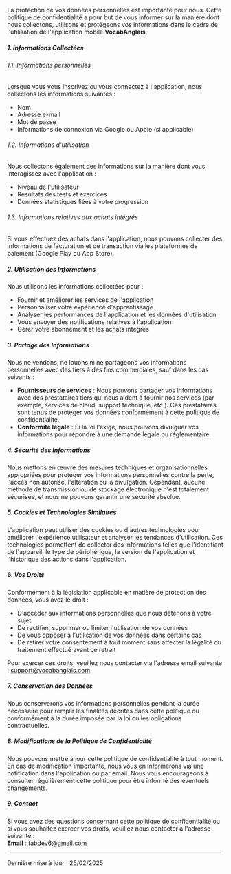 La protection de vos données personnelles est importante pour nous. Cette politique de confidentialité a pour but de vous informer sur la manière dont nous collectons, utilisons et protégeons vos informations dans le cadre de l'utilisation de l'application mobile **VocabAnglais**.

##### 1. Informations Collectées

###### 1.1. Informations personnelles
Lorsque vous vous inscrivez ou vous connectez à l'application, nous collectons les informations suivantes :
- Nom
- Adresse e-mail
- Mot de passe
- Informations de connexion via Google ou Apple (si applicable)

###### 1.2. Informations d'utilisation
Nous collectons également des informations sur la manière dont vous interagissez avec l'application :
- Niveau de l'utilisateur
- Résultats des tests et exercices
- Données statistiques liées à votre progression

###### 1.3. Informations relatives aux achats intégrés
Si vous effectuez des achats dans l'application, nous pouvons collecter des informations de facturation et de transaction via les plateformes de paiement (Google Play ou App Store).

##### 2. Utilisation des Informations

Nous utilisons les informations collectées pour :
- Fournir et améliorer les services de l'application
- Personnaliser votre expérience d'apprentissage
- Analyser les performances de l'application et les données d'utilisation
- Vous envoyer des notifications relatives à l'application
- Gérer votre abonnement et les achats intégrés

##### 3. Partage des Informations

Nous ne vendons, ne louons ni ne partageons vos informations personnelles avec des tiers à des fins commerciales, sauf dans les cas suivants :
- **Fournisseurs de services** : Nous pouvons partager vos informations avec des prestataires tiers qui nous aident à fournir nos services (par exemple, services de cloud, support technique, etc.). Ces prestataires sont tenus de protéger vos données conformément à cette politique de confidentialité.
- **Conformité légale** : Si la loi l'exige, nous pouvons divulguer vos informations pour répondre à une demande légale ou réglementaire.

##### 4. Sécurité des Informations

Nous mettons en œuvre des mesures techniques et organisationnelles appropriées pour protéger vos informations personnelles contre la perte, l'accès non autorisé, l'altération ou la divulgation. Cependant, aucune méthode de transmission ou de stockage électronique n'est totalement sécurisée, et nous ne pouvons garantir une sécurité absolue.

##### 5. Cookies et Technologies Similaires

L'application peut utiliser des cookies ou d'autres technologies pour améliorer l'expérience utilisateur et analyser les tendances d'utilisation. Ces technologies permettent de collecter des informations telles que l'identifiant de l'appareil, le type de périphérique, la version de l'application et l'historique des actions dans l'application.

##### 6. Vos Droits

Conformément à la législation applicable en matière de protection des données, vous avez le droit :
- D'accéder aux informations personnelles que nous détenons à votre sujet
- De rectifier, supprimer ou limiter l'utilisation de vos données
- De vous opposer à l'utilisation de vos données dans certains cas
- De retirer votre consentement à tout moment sans affecter la légalité du traitement effectué avant ce retrait

Pour exercer ces droits, veuillez nous contacter via l'adresse email suivante : [support@vocabanglais.com](mailto:support@vocabanglais.com).

##### 7. Conservation des Données

Nous conserverons vos informations personnelles pendant la durée nécessaire pour remplir les finalités décrites dans cette politique ou conformément à la durée imposée par la loi ou les obligations contractuelles.

##### 8. Modifications de la Politique de Confidentialité

Nous pouvons mettre à jour cette politique de confidentialité à tout moment. En cas de modification importante, nous vous en informerons via une notification dans l'application ou par email. Nous vous encourageons à consulter régulièrement cette politique pour être informé des éventuels changements.

##### 9. Contact

Si vous avez des questions concernant cette politique de confidentialité ou si vous souhaitez exercer vos droits, veuillez nous contacter à l'adresse suivante :  
**Email** : [fabdev6@gmail.com](mailto:fabdev6@gmail.com)

---

Dernière mise à jour : 25/02/2025
